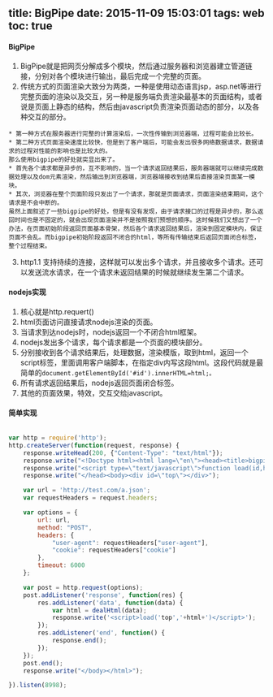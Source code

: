 title: BigPipe
date: 2015-11-09 15:03:01
tags: web
toc: true
---
#### BigPipe
1. BigPipe就是把网页分解成多个模块，然后通过服务器和浏览器建立管道链接，分别对各个模块进行输出，最后完成一个完整的页面。
2. 传统方式的页面渲染大致分为两类，一种是使用动态语言jsp，asp.net等进行完整页面的渲染以及交互，另一种是服务端负责渲染最基本的页面结构，或者说是页面上静态的结构，然后由javascript负责渲染页面动态的部分，以及各种交互的部分。
<!--more-->
	* 第一种方式在服务器进行完整的计算渲染后，一次性传输到浏览器端，过程可能会比较长。
	* 第二种方式页面渲染速度比较快，但是到了客户端后，可能会发出很多网络数据请求，数据请求的过程对性能的影响也是比较大的。
	那么使用bigpipe的好处就突显出来了。
	* 首先各个请求都是异步的，互不影响的，当一个请求返回结果后，服务器端就可以继续完成数据处理以及dom元素渲染，然后输出到浏览器端，浏览器端接收到结果后直接渲染页面某一模块。
	* 其次，浏览器在整个页面阶段只发出了一个请求，那就是页面请求，页面渲染结束期间，这个请求是不会中断的。
	虽然上面叙述了一些bigpipe的好处，但是有没有发现，由于请求接口的过程是异步的，那么返回时间也是不固定的，就会出现页面渲染并不是按照我们预想的顺序。这时候我们又想出了一个办法，在页面初始阶段返回页面基本骨架，然后各个请求返回结果后，渲染到固定模块内，保证页面不会乱。而bigpipe初始阶段返回不闭合的html，等所有传输结束后返回页面闭合标签，整个过程结束。
3. http1.1 支持持续的连接，这样就可以发出多个请求，并且接收多个请求。还可以发送流水请求，在一个请求未返回结果的时候就继续发生第二个请求。

#### nodejs实现
1. 核心就是http.requert()
2. html页面访问直接请求nodejs渲染的页面。
3. 当请求到达nodejs时，nodejs返回一个不闭合html框架。
4. nodejs发出多个请求，每个请求都是一个页面的模块部分。
5. 分别接收到各个请求结果后，处理数据，渲染模版，取到html，返回一个script标签，里面调用客户端脚本，在指定div内写这段html。这段代码就是最简单的`document.getElementById('#id').innerHTML=html;。`
6. 所有请求返回结果后，nodejs返回页面闭合标签。
7. 其他的页面效果，特效，交互交给javascript。

#### 简单实现

```javascript

var http = require('http');
http.createServer(function(request, response) {
	response.writeHead(200, {"Content-Type": "text/html"});
	response.write("<!Doctype html><html lang=\"en\"><head><title>bigpipe</title>");
	response.write("<script type=\"text/javascript\">function load(id,html) { var ele=document.getElementById(id); ele.innerHTML = html;}</script>");
	response.write("</head><body><div id=\"top\"></div>");

	var url = 'http://test.com/a.json';
	var requestHeaders = request.headers;

	var options = {
	    url: url,
	    method: "POST",
	    headers: {
	        "user-agent": requestHeaders["user-agent"],
	        "cookie": requestHeaders["cookie"]
	    },
	    timeout: 6000
	};

	var post = http.request(options);
	post.addListener('response', function(res) {
		res.addListener('data', function(data) {
			var html = dealHtml(data);
			response.write('<script>load('top','+html+')</script>');
		});
		res.addListener('end', function() {
			response.end();
		});
	});
	post.end();
	response.write("</body></html>");

}).listen(8998);
```